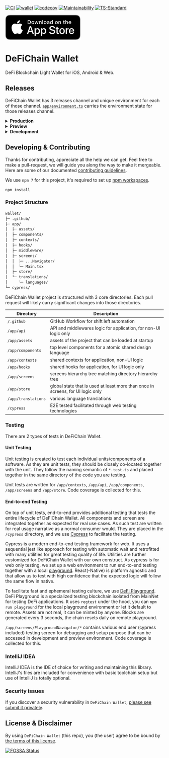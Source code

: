 [![CI](https://github.com/DeFiCh/wallet/actions/workflows/ci.yml/badge.svg)](https://github.com/DeFiCh/wallet/actions/workflows/ci.yml)
[![wallet](https://img.shields.io/endpoint?url=https://dashboard.cypress.io/badge/count/oqk3fk/main&style=flat&logo=cypress)](https://dashboard.cypress.io/projects/oqk3fk/runs)
[![codecov](https://codecov.io/gh/DeFiCh/wallet/branch/main/graph/badge.svg?token=83SCBQBEVJ)](https://codecov.io/gh/DeFiCh/wallet)
[![Maintainability](https://api.codeclimate.com/v1/badges/30297425fadcab8fbba4/maintainability)](https://codeclimate.com/github/DeFiCh/wallet/maintainability)
[![TS-Standard](https://badgen.net/badge/code%20style/ts-standard/blue?icon=typescript)](https://github.com/standard/ts-standard)
<div>
  <a href="https://apps.apple.com/us/app/defichain-wallet/id1572472820"><img src="/.github/images/app_store.svg" alt="app store" /></a>
</div>

# DeFiChain Wallet

DeFi Blockchain Light Wallet for iOS, Android & Web.

## Releases

DeFiChain Wallet has 3 releases channel and unique environment for each of those channel. [`app/environment.ts`](/app/environment.ts) carries the environment state for those releases channel.

<details>
<summary><b>Production</b></summary>

Created by Expo Application Service and configured in [`eas.json`](/eas.json), it creates a native build
with [`release-publish.yml`](/.github/workflows/eas-publish.yml) workflow on type "published". Builds can only be
triggered by DeFiChain engineers, they are automatically uploaded into native app store for distribution.

In the production environment, only **MainNet** is available, and debugging is not enabled.

</details>

<details>
<summary><b>Preview</b></summary>

Preview builds are created by 2 workflow. First at each pull request
via [`expo-preview.yml`](/.github/workflows/expo-preview.yml) workflow, release are prefixed `pr-preview-`. Secondly
at  [`release-publish.yml`](/.github/workflows/eas-publish.yml) workflow on type "prereleased".

In the preview environment, all networks are available, and debugging is enabled.

</details>

<details>
<summary><b>Development</b></summary>

Development builds are created on local machine and not triggered by any CI workflow.

In the development environment, all playground networks are available, and debugging is enabled.

</details>

## Developing & Contributing

Thanks for contributing, appreciate all the help we can get. Feel free to make a pull-request, we will guide you along
the way to make it mergeable. Here are some of our documented [contributing guidelines](CONTRIBUTING.md).

We use `npm 7` for this project, it's required to set
up [npm workspaces](https://docs.npmjs.com/cli/v7/using-npm/workspaces).

```shell
npm install
```

### Project Structure

```txt
wallet/
├─ .github/
├─ app/
│  ├─ assets/
│  ├─ components/
│  ├─ contexts/
│  ├─ hooks/
│  ├─ middleware/
│  ├─ screens/
│  │  ├─ ...Navigator/
│  │  └─ Main.tsx
│  ├─ store/
│  └─ translations/
│     └─ languages/
└─ cypress/
```

DeFiChain Wallet project is structured with 3 core directories. Each pull request will likely carry significant changes
into those directories.

Directory               | Description
------------------------|-------------
`/.github`              | GitHub Workflow for shift left automation
`/app/api`              | API and middlewares logic for application, for non-UI logic only
`/app/assets`           | assets of the project that can be loaded at startup
`/app/components`       | top level components for a atomic shared design language
`/app/contexts`         | shared contexts for application, non-UI logic
`/app/hooks`            | shared hooks for application, for UI logic only
`/app/screens`          | screens hierarchy tree matching directory hierarchy tree
`/app/store`            | global state that is used at least more than once in screens, for UI logic only
`/app/translations`     | various language translations
`/cypress`              | E2E tested facilitated through web testing technologies

### Testing

There are 2 types of tests in DeFiChain Wallet.

#### Unit Testing

Unit testing is created to test each individual units/components of a software. As they are unit tests, they should be
closely co-located together with the unit. They follow the naming semantic of `*.test.ts` and placed together in the
same directory of the code you are testing.

Unit tests are written for `/app/contexts`, `/app/api`, `/app/components`, `/app/screens` and `/app/store`. Code
coverage is collected for this.

#### End-to-end Testing

On top of unit tests, end-to-end provides additional testing that tests the entire lifecycle of DeFiChain Wallet. All
components and screen are integrated together as expected for real use cases. As such test are written for real usage
narrative as a normal consumer would. They are placed in the `/cypress` directory, and we
use [Cypress](https://github.com/cypress-io/cypress) to facilitate the testing.

Cypress is a modern end-to-end testing framework for web. It uses a sequential jest like approach for testing with
automatic wait and retrofitted with many utilities for great testing quality of life. Utilities are further customized
for DeFiChain Wallet with our own construct. As cypress is for web only testing, we set up a web environment to run
end-to-end testing together with a local [playground](https://github.com/DeFiCh/playground). React(-Native) is platform
agnostic and that allow us to test with high confidence that the expected logic will follow the same flow in native.

To facilitate fast and ephemeral testing culture, we use [DeFi Playground](https://github.com/DeFiCh/playground). DeFi
Playground is a specialized testing blockchain isolated from MainNet for testing DeFi applications. It uses `regtest`
under the hood, you can `npm run playground` for the local playground environment or let it default to remote. Assets
are not real, it can be minted by anyone. Blocks are generated every 3 seconds, the chain resets daily on remote
playground.

`/app/screens/PlaygroundNavigator/*` contains various end user (cypress included) testing screen for debugging and setup
purpose that can be accessed in development and preview environment. Code coverage is collected for this.

### IntelliJ IDEA

IntelliJ IDEA is the IDE of choice for writing and maintaining this library. IntelliJ's files are included for
convenience with basic toolchain setup but use of IntelliJ is totally optional.

### Security issues

If you discover a security vulnerability in
`DeFiChain Wallet`, [please see submit it privately](https://github.com/DeFiCh/.github/blob/main/SECURITY.md).

## License & Disclaimer

By using `DeFiChain Wallet` (this repo), you (the user) agree to be bound by [the terms of this license](LICENSE).

[![FOSSA Status](https://app.fossa.com/api/projects/git%2Bgithub.com%2FDeFiCh%2Fwallet.svg?type=large)](https://app.fossa.com/projects/git%2Bgithub.com%2FDeFiCh%2Fwallet?ref=badge_large)
